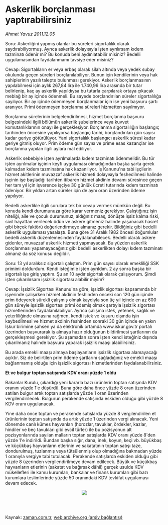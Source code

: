 # Askerlik borçlanması yaptırabilirsiniz

*Ahmet  Yavuz 2011.12.05*

<td class="columnist-detail">
<p>Soru: Askerliğini yapmış olanlar bu süreleri sigortalılık olarak saydırabiliyormuş. Ayrıca askerlik dolayısıyla işten ayrılırsam kıdem tazminatı ödenir mi? Bu konuda beni aydınlatabilir misiniz? Bedelli uygulamasından faydalanmamı tavsiye eder misiniz?</p>
<p>
<div id="haberMetinDiv">
<p> Cevap: Sigortalıların er veya erbaş olarak silah altında veya yedek subay okulunda geçen süreleri borçlanılabiliyor. Bunun için kendilerinin veya hak sahiplerinin yazılı talepte bulunması gerekiyor. Askerlik borçlanmasının yapılabilmesi için aylık 267,84 lira ile 1.740,96 lira arasında bir tutar belirlenip, kaç ay askerlik yapıldıysa bu tutarla çarpılarak ortaya çıkacak meblağ bir ay içinde ödenmeli. Bu sayede borçlandırılan süreler sigortalılığa sayılıyor. Bir ay içinde ödenmeyen borçlanmalar için ise yeni başvuru şartı aranıyor. Primi ödenmeyen borçlanma süreleri hizmetten sayılmıyor.
<p> Borçlanma sürelerinin belgelendirilmesi, hizmet borçlanma başvuru belgesindeki ilgili bölümün askerlik şubelerince veya kuvvet komutanlıklarının onayı ile gerçekleşiyor. Borçlanma sigortalılığın başlangıç tarihinden öncesine yapılıyorsa başlangıç tarihi, borçlandırılan gün sayısı kadar geriye götürülüyor. Yani sigortalılık başlangıcı askerlik süresi kadar geriye gitmiş oluyor. Prim ödeme gün sayısı ve prime esas kazançlar ise borçlanma yapılan ilgili aylara mal ediliyor.
<p> Askerlik sebebiyle işten ayrılmalarda kıdem tazminatı ödenmelidir. Bu tür işten ayrılmalar işçinin keyfi uygulaması olmadığından başka şarta gerek kalmadan kıdem tazminatına hak kazanılıyor. İş Kanunu'na tabi işçilerin hizmet akitlerinin muvazzaf askerlik hizmeti dolayısıyla feshedilmesi halinde işçinin işe başladığı tarihten itibaren hizmet akdinin devamı süresince geçen her tam yıl için işverence işçiye 30 günlük ücreti tutarında kıdem tazminatı ödeniyor. Bir yıldan artan süreler için de aynı oran üzerinden ödeme yapılıyor.
<p> Bedelli askerlikle ilgili sorulara tek bir cevap vermek mümkün değil. Bu konuda kendi durumunuza göre karar vermeniz gerekiyor. Çalıştığınız işin niteliği, aile ve çocuk durumunuz, aldığınız maaş, dönüşte işsiz kalma riski, sivil hayattan verilecek ödün ve askere gitmeniz halinde yaşanacak hasret gibi birçok faktörü değerlendirmeye almanız gerekir. Bildiğiniz gibi bedelli askerlik uygulaması yasalaştı. Buna göre 31 Aralık 1982 öncesi doğumlular bedelli askerlik düzenlemesinden faydalanabilecek. Bedelli olarak askere gidenler, muvazzaf askerlik hizmeti yapmayacak. Bu yüzden askerlik borçlanması yapamayacağınız gibi bedelli askerlikten dolayı kıdem tazminatı almanız da söz konusu değildir.
<p> Soru: 13 yıl aralıksız sigortalı çalıştım. Prim gün sayısı olarak emekliliği SSK primimi doldurdum. Kendi isteğimle işten ayrıldım. 2 ay sonra başka bir sigortalı işe giriş yaptım. Şu an 10 aydır sigortalı olarak çalışıyorum. Şimdi işten çıkarılırsam işsizlik sigortası alabilir miyim?
<p> Cevap: İşsizlik Sigortası Kanunu'na göre, işsizlik sigortası kapsamında bir işyerinde çalışırken hizmet akdinin feshinden önceki son 120 gün içinde prim ödeyerek sürekli çalışmış olmak kaydıyla son üç yıl içinde en az 600 gün süreyle işsizlik sigortası primi ödemiş olmak şartıyla işsizlik sigortası hizmetlerinden faydalanılabiliyor. Ayrıca çalışma istek, yetenek, sağlık ve yeterliliğinde olmasına rağmen, kendi istek ve kusuru dışında işin kaybedilmesi ve hizmet akdinin feshinden sonraki 30 gün içinde en yakın İşkur birimine şahsen ya da elektronik ortamda www.iskur.gov.tr portalı üzerinden başvurarak iş almaya hazır olduğunun bildirilmesi şartlarının da gerçekleşmesi gerekiyor. Şu aşamadan sonra işten kendi isteğiniz dışında çıkarılmanız halinde başvuru yaparak işsizlik maaşı alabilirsiniz.
<p> Bu arada emekli maaşı almaya başlayanların işsizlik sigortası alamayacağı açıktır. Siz de belirtilen prim ödeme şartlarını sağladığınız ve emekli maaşı bağlanmamış olduğu için işsizlik sigortası hizmetlerinden faydalanabilirsiniz.
<p><b>Et ve bulgur toptan satışında KDV oranı yüzde 1 oldu</b>
<p>Bakanlar Kurulu, çıkardığı yeni kararla bazı ürünlerin toptan satışında KDV oranını yüzde 1'e düşürdü. Buna göre daha önce yüzde 8 oran üzerinden satılan bulgur artık toptan satışlarda yüzde 1 oran üzerinden vergilendirilecek. Bulgurun perakende satışında eskiden olduğu gibi yüzde 8 KDV oranı uygulanacak.
<p> Yine daha önce toptan ve perakende satışlarda yüzde 8 vergilendirilen et ürünlerinin toptan satışında da artık yüzde 1 üzerinden vergi alınacak. Yeni dönemde canlı kümes hayvanları (horozlar, tavuklar, ördekler, kazlar, hindiler ve beç tavukları gibi evcil türler) ile bu pozisyonun alt pozisyonlarında sayılan malların toptan satışlarda KDV oranı yüzde 8'den yüzde 1'e indirildi. Bundan başka sığır, dana, inek, koyun, keçi vb. büyükbaş ve küçükbaş hayvanların etlerinin ve sakatatının toptan satışı taze, dondurulmuş, tuzlanmış veya tütsülenmiş olup olmadığına bakmadan yüzde 1 oranıyla vergiye tabi tutulacak. Perakende satışlarda eskiden olduğu gibi yüzde 8 üzerinden vergilendirilmeye devam edilecek. Büyük ve küçükbaş hayvanların etlerinin (sakatat ve bağırsak dâhil) gerçek usulde KDV mükellefleri ile kamu kurumları, bankalar ve finans kurumları gibi bazı kurumlara teslimlerinde yüzde 50 oranındaki KDV tevkifat uygulaması devam edecek. 
<p>
<p><p align="center"><img border="0" src="http://web.archive.org/web/20120108081508im_/http://medya.zaman.com.tr/2011/12/05/resim2.jpg"/>
</p></p></p></p></p></p></p></p></p></p></p></p></p></div>
</p>


<p><br>
		 </br></p></td>

Kaynak: [zaman.com.tr](http://zaman.com.tr/yazar.do?yazino=1210335), [web.archive.org (arşiv bağlantısı)](http://web.archive.org/web/20120108081508/http://www.zaman.com.tr:80/yazar.do?yazino=1210335)
